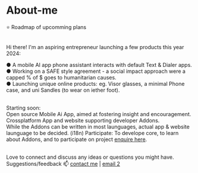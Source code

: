 # About-me
⭐ Roadmap of upcomming plans <br><br>


Hi there! I'm an aspiring entrepreneur launching a few products this year 2024:<br>

 ● A <a style="text-decoration: none" href="https://github.com/qp5/bowHip_app">mobile AI app phone assistant</a> interacts with default Text & Dialer apps.<br>
 ● Working on a SAFE style agreement - a social impact approach were a capped % of $ goes to humanitarian causes.<br>
 ● Launching unique online products: eg. Visor glasses, a minimal Phone case, and uni Sandles (to wear on iether foot).<br><br>

Starting soon:<br>
Open source Mobile Ai App, aimed at fostering insight and encouragement. Crossplatform App and website supporting developer Addons.<br>
While the Addons can be written in most launguages, actual app & website launguage to be decided. (i18n) 
Participate: To develope core, to learn about Addons, and to participate on project <a href="mailto: support@bowhip.org">enquire here</a>.<br><br>

Love to connect and discuss any ideas or questions you might have.<br>
Suggestions/feedback 📫 <a href="mailto: support@bowhip.org">contact me</a> | <a href="mailto: adkinscc@gmailcom">email 2</a><br>
